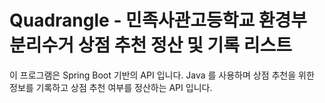 # Quadrangle - 민족사관고등학교 환경부 분리수거 상점 추천 정산 및 기록 리스트

이 프로그램은 Spring Boot 기반의 API 입니다.
Java 를 사용하며 상점 추천을 위한 정보를 기록하고 상점 추천 여부를 정산하는 API 입니다.